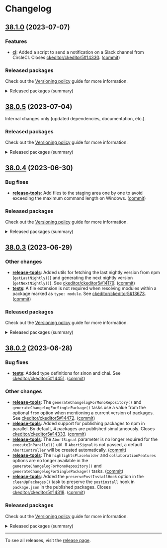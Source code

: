 Changelog
=========

## [38.1.0](https://github.com/ckeditor/ckeditor5-dev/compare/v38.0.5...v38.1.0) (2023-07-07)

### Features

* **[ci](https://www.npmjs.com/package/@ckeditor/ckeditor5-dev-ci)**: Added a script to send a notification on a Slack channel from CircleCI. Closes [ckeditor/ckeditor5#14330](https://github.com/ckeditor/ckeditor5/issues/14330). ([commit](https://github.com/ckeditor/ckeditor5-dev/commit/208e8b90a4204f2d4e20c4dd252fa972b6a6a0a0))

### Released packages

Check out the [Versioning policy](https://ckeditor.com/docs/ckeditor5/latest/framework/guides/support/versioning-policy.html) guide for more information.

<details>
<summary>Released packages (summary)</summary>

Releases containing new features:

* [@ckeditor/ckeditor5-dev-ci](https://www.npmjs.com/package/@ckeditor/ckeditor5-dev-ci): v38.0.5 => v38.1.0

Other releases:

* [@ckeditor/ckeditor5-dev-bump-year](https://www.npmjs.com/package/@ckeditor/ckeditor5-dev-bump-year): v38.0.5 => v38.1.0
* [@ckeditor/ckeditor5-dev-dependency-checker](https://www.npmjs.com/package/@ckeditor/ckeditor5-dev-dependency-checker): v38.0.5 => v38.1.0
* [@ckeditor/ckeditor5-dev-docs](https://www.npmjs.com/package/@ckeditor/ckeditor5-dev-docs): v38.0.5 => v38.1.0
* [@ckeditor/ckeditor5-dev-release-tools](https://www.npmjs.com/package/@ckeditor/ckeditor5-dev-release-tools): v38.0.5 => v38.1.0
* [@ckeditor/ckeditor5-dev-tests](https://www.npmjs.com/package/@ckeditor/ckeditor5-dev-tests): v38.0.5 => v38.1.0
* [@ckeditor/ckeditor5-dev-transifex](https://www.npmjs.com/package/@ckeditor/ckeditor5-dev-transifex): v38.0.5 => v38.1.0
* [@ckeditor/ckeditor5-dev-translations](https://www.npmjs.com/package/@ckeditor/ckeditor5-dev-translations): v38.0.5 => v38.1.0
* [@ckeditor/ckeditor5-dev-utils](https://www.npmjs.com/package/@ckeditor/ckeditor5-dev-utils): v38.0.5 => v38.1.0
* [@ckeditor/ckeditor5-dev-web-crawler](https://www.npmjs.com/package/@ckeditor/ckeditor5-dev-web-crawler): v38.0.5 => v38.1.0
* [@ckeditor/jsdoc-plugins](https://www.npmjs.com/package/@ckeditor/jsdoc-plugins): v38.0.5 => v38.1.0
* [@ckeditor/typedoc-plugins](https://www.npmjs.com/package/@ckeditor/typedoc-plugins): v38.0.5 => v38.1.0
</details>


## [38.0.5](https://github.com/ckeditor/ckeditor5-dev/compare/v38.0.4...v38.0.5) (2023-07-04)

Internal changes only (updated dependencies, documentation, etc.).

### Released packages

Check out the [Versioning policy](https://ckeditor.com/docs/ckeditor5/latest/framework/guides/support/versioning-policy.html) guide for more information.

<details>
<summary>Released packages (summary)</summary>

Other releases:

* [@ckeditor/ckeditor5-dev-bump-year](https://www.npmjs.com/package/@ckeditor/ckeditor5-dev-bump-year): v38.0.4 => v38.0.5
* [@ckeditor/ckeditor5-dev-ci](https://www.npmjs.com/package/@ckeditor/ckeditor5-dev-ci): v38.0.4 => v38.0.5
* [@ckeditor/ckeditor5-dev-dependency-checker](https://www.npmjs.com/package/@ckeditor/ckeditor5-dev-dependency-checker): v38.0.4 => v38.0.5
* [@ckeditor/ckeditor5-dev-docs](https://www.npmjs.com/package/@ckeditor/ckeditor5-dev-docs): v38.0.4 => v38.0.5
* [@ckeditor/ckeditor5-dev-release-tools](https://www.npmjs.com/package/@ckeditor/ckeditor5-dev-release-tools): v38.0.4 => v38.0.5
* [@ckeditor/ckeditor5-dev-tests](https://www.npmjs.com/package/@ckeditor/ckeditor5-dev-tests): v38.0.4 => v38.0.5
* [@ckeditor/ckeditor5-dev-transifex](https://www.npmjs.com/package/@ckeditor/ckeditor5-dev-transifex): v38.0.4 => v38.0.5
* [@ckeditor/ckeditor5-dev-translations](https://www.npmjs.com/package/@ckeditor/ckeditor5-dev-translations): v38.0.4 => v38.0.5
* [@ckeditor/ckeditor5-dev-utils](https://www.npmjs.com/package/@ckeditor/ckeditor5-dev-utils): v38.0.4 => v38.0.5
* [@ckeditor/ckeditor5-dev-web-crawler](https://www.npmjs.com/package/@ckeditor/ckeditor5-dev-web-crawler): v38.0.4 => v38.0.5
* [@ckeditor/jsdoc-plugins](https://www.npmjs.com/package/@ckeditor/jsdoc-plugins): v38.0.4 => v38.0.5
* [@ckeditor/typedoc-plugins](https://www.npmjs.com/package/@ckeditor/typedoc-plugins): v38.0.4 => v38.0.5
</details>


## [38.0.4](https://github.com/ckeditor/ckeditor5-dev/compare/v38.0.3...v38.0.4) (2023-06-30)

### Bug fixes

* **[release-tools](https://www.npmjs.com/package/@ckeditor/ckeditor5-dev-release-tools)**: Add files to the staging area one by one to avoid exceeding the maximum command length on Windows. ([commit](https://github.com/ckeditor/ckeditor5-dev/commit/04834b6bc427398e2673aa05e86515650b061bdf))

### Released packages

Check out the [Versioning policy](https://ckeditor.com/docs/ckeditor5/latest/framework/guides/support/versioning-policy.html) guide for more information.

<details>
<summary>Released packages (summary)</summary>

Other releases:

* [@ckeditor/ckeditor5-dev-bump-year](https://www.npmjs.com/package/@ckeditor/ckeditor5-dev-bump-year): v38.0.3 => v38.0.4
* [@ckeditor/ckeditor5-dev-ci](https://www.npmjs.com/package/@ckeditor/ckeditor5-dev-ci): v38.0.3 => v38.0.4
* [@ckeditor/ckeditor5-dev-dependency-checker](https://www.npmjs.com/package/@ckeditor/ckeditor5-dev-dependency-checker): v38.0.3 => v38.0.4
* [@ckeditor/ckeditor5-dev-docs](https://www.npmjs.com/package/@ckeditor/ckeditor5-dev-docs): v38.0.3 => v38.0.4
* [@ckeditor/ckeditor5-dev-release-tools](https://www.npmjs.com/package/@ckeditor/ckeditor5-dev-release-tools): v38.0.3 => v38.0.4
* [@ckeditor/ckeditor5-dev-tests](https://www.npmjs.com/package/@ckeditor/ckeditor5-dev-tests): v38.0.3 => v38.0.4
* [@ckeditor/ckeditor5-dev-transifex](https://www.npmjs.com/package/@ckeditor/ckeditor5-dev-transifex): v38.0.3 => v38.0.4
* [@ckeditor/ckeditor5-dev-translations](https://www.npmjs.com/package/@ckeditor/ckeditor5-dev-translations): v38.0.3 => v38.0.4
* [@ckeditor/ckeditor5-dev-utils](https://www.npmjs.com/package/@ckeditor/ckeditor5-dev-utils): v38.0.3 => v38.0.4
* [@ckeditor/ckeditor5-dev-web-crawler](https://www.npmjs.com/package/@ckeditor/ckeditor5-dev-web-crawler): v38.0.3 => v38.0.4
* [@ckeditor/jsdoc-plugins](https://www.npmjs.com/package/@ckeditor/jsdoc-plugins): v38.0.3 => v38.0.4
* [@ckeditor/typedoc-plugins](https://www.npmjs.com/package/@ckeditor/typedoc-plugins): v38.0.3 => v38.0.4
</details>


## [38.0.3](https://github.com/ckeditor/ckeditor5-dev/compare/v38.0.2...v38.0.3) (2023-06-29)

### Other changes

* **[release-tools](https://www.npmjs.com/package/@ckeditor/ckeditor5-dev-release-tools)**: Added utils for fetching the last nightly version from npm (`getLastNightly()`) and generating the next nightly version (`getNextNightly()`). See [ckeditor/ckeditor5#14179](https://github.com/ckeditor/ckeditor5/issues/14179). ([commit](https://github.com/ckeditor/ckeditor5-dev/commit/771d6dc1fc1f6aaa0d4977a1709be5b8ff83b658))
* **[tests](https://www.npmjs.com/package/@ckeditor/ckeditor5-dev-tests)**: A file extension is not required when resolving modules within a package marked as `type: module`. See [ckeditor/ckeditor5#13673](https://github.com/ckeditor/ckeditor5/issues/13673). ([commit](https://github.com/ckeditor/ckeditor5-dev/commit/efcf0094a16a2665eef9bdad63a2d1c2833c71d5))

### Released packages

Check out the [Versioning policy](https://ckeditor.com/docs/ckeditor5/latest/framework/guides/support/versioning-policy.html) guide for more information.

<details>
<summary>Released packages (summary)</summary>

Other releases:

* [@ckeditor/ckeditor5-dev-bump-year](https://www.npmjs.com/package/@ckeditor/ckeditor5-dev-bump-year): v38.0.2 => v38.0.3
* [@ckeditor/ckeditor5-dev-ci](https://www.npmjs.com/package/@ckeditor/ckeditor5-dev-ci): v38.0.2 => v38.0.3
* [@ckeditor/ckeditor5-dev-dependency-checker](https://www.npmjs.com/package/@ckeditor/ckeditor5-dev-dependency-checker): v38.0.2 => v38.0.3
* [@ckeditor/ckeditor5-dev-docs](https://www.npmjs.com/package/@ckeditor/ckeditor5-dev-docs): v38.0.2 => v38.0.3
* [@ckeditor/ckeditor5-dev-release-tools](https://www.npmjs.com/package/@ckeditor/ckeditor5-dev-release-tools): v38.0.2 => v38.0.3
* [@ckeditor/ckeditor5-dev-tests](https://www.npmjs.com/package/@ckeditor/ckeditor5-dev-tests): v38.0.2 => v38.0.3
* [@ckeditor/ckeditor5-dev-transifex](https://www.npmjs.com/package/@ckeditor/ckeditor5-dev-transifex): v38.0.2 => v38.0.3
* [@ckeditor/ckeditor5-dev-translations](https://www.npmjs.com/package/@ckeditor/ckeditor5-dev-translations): v38.0.2 => v38.0.3
* [@ckeditor/ckeditor5-dev-utils](https://www.npmjs.com/package/@ckeditor/ckeditor5-dev-utils): v38.0.2 => v38.0.3
* [@ckeditor/ckeditor5-dev-web-crawler](https://www.npmjs.com/package/@ckeditor/ckeditor5-dev-web-crawler): v38.0.2 => v38.0.3
* [@ckeditor/jsdoc-plugins](https://www.npmjs.com/package/@ckeditor/jsdoc-plugins): v38.0.2 => v38.0.3
* [@ckeditor/typedoc-plugins](https://www.npmjs.com/package/@ckeditor/typedoc-plugins): v38.0.2 => v38.0.3
</details>


## [38.0.2](https://github.com/ckeditor/ckeditor5-dev/compare/v38.0.1...v38.0.2) (2023-06-28)

### Bug fixes

* **[tests](https://www.npmjs.com/package/@ckeditor/ckeditor5-dev-tests)**: Added type definitions for sinon and chai. See [ckeditor/ckeditor5#14451](https://github.com/ckeditor/ckeditor5/issues/14451). ([commit](https://github.com/ckeditor/ckeditor5-dev/commit/5a9552ae5ff49fc2a62c4b228247ea0906e864c0))

### Other changes

* **[release-tools](https://www.npmjs.com/package/@ckeditor/ckeditor5-dev-release-tools)**: The `generateChangelogForMonoRepository()` and `generateChangelogForSinglePackage()` tasks use a value from the optional `from` option when mentioning a current version of packages. See [ckeditor/ckeditor5#14472](https://github.com/ckeditor/ckeditor5/issues/14472). ([commit](https://github.com/ckeditor/ckeditor5-dev/commit/fceba6baa3df181e2a3617cd1d8d6ef08eacd535))
* **[release-tools](https://www.npmjs.com/package/@ckeditor/ckeditor5-dev-release-tools)**: Added support for publishing packages to npm in parallel. By default, 4 packages are published simultaneously. Closes [ckeditor/ckeditor5#14333](https://github.com/ckeditor/ckeditor5/issues/14333). ([commit](https://github.com/ckeditor/ckeditor5-dev/commit/8a460f7e90a5dc8dd7794088b19a251db0efc432))
* **[release-tools](https://www.npmjs.com/package/@ckeditor/ckeditor5-dev-release-tools)**: The `AbortSignal` parameter is no longer required for the `executeInParallel()` util. If `AbortSignal` is not passed, a default `AbortController` will be created automatically. ([commit](https://github.com/ckeditor/ckeditor5-dev/commit/8a460f7e90a5dc8dd7794088b19a251db0efc432))
* **[release-tools](https://www.npmjs.com/package/@ckeditor/ckeditor5-dev-release-tools)**: The `highlightsPlaceholder` and `collaborationFeatures` options are no longer available in the `generateChangelogForMonoRepository()` and `generateChangelogForSinglePackage()` tasks. ([commit](https://github.com/ckeditor/ckeditor5-dev/commit/ad0d3c4eea63be77b8f0fb28b2e8bbb6aba1e680))
* **[release-tools](https://www.npmjs.com/package/@ckeditor/ckeditor5-dev-release-tools)**: Added the `preservePostInstallHook` option in the `cleanUpPackages()` task to preserve the `postinstall` hook in `package.json` in the published packages. Closes [ckeditor/ckeditor5#14318](https://github.com/ckeditor/ckeditor5/issues/14318). ([commit](https://github.com/ckeditor/ckeditor5-dev/commit/b0b9cd18a427011edf673e359e898b65332260ee))

### Released packages

Check out the [Versioning policy](https://ckeditor.com/docs/ckeditor5/latest/framework/guides/support/versioning-policy.html) guide for more information.

<details>
<summary>Released packages (summary)</summary>

Other releases:

* [@ckeditor/ckeditor5-dev-bump-year](https://www.npmjs.com/package/@ckeditor/ckeditor5-dev-bump-year): v38.0.1 => v38.0.2
* [@ckeditor/ckeditor5-dev-ci](https://www.npmjs.com/package/@ckeditor/ckeditor5-dev-ci): v38.0.1 => v38.0.2
* [@ckeditor/ckeditor5-dev-dependency-checker](https://www.npmjs.com/package/@ckeditor/ckeditor5-dev-dependency-checker): v38.0.1 => v38.0.2
* [@ckeditor/ckeditor5-dev-docs](https://www.npmjs.com/package/@ckeditor/ckeditor5-dev-docs): v38.0.1 => v38.0.2
* [@ckeditor/ckeditor5-dev-release-tools](https://www.npmjs.com/package/@ckeditor/ckeditor5-dev-release-tools): v38.0.1 => v38.0.2
* [@ckeditor/ckeditor5-dev-tests](https://www.npmjs.com/package/@ckeditor/ckeditor5-dev-tests): v38.0.1 => v38.0.2
* [@ckeditor/ckeditor5-dev-transifex](https://www.npmjs.com/package/@ckeditor/ckeditor5-dev-transifex): v38.0.1 => v38.0.2
* [@ckeditor/ckeditor5-dev-translations](https://www.npmjs.com/package/@ckeditor/ckeditor5-dev-translations): v38.0.1 => v38.0.2
* [@ckeditor/ckeditor5-dev-utils](https://www.npmjs.com/package/@ckeditor/ckeditor5-dev-utils): v38.0.1 => v38.0.2
* [@ckeditor/ckeditor5-dev-web-crawler](https://www.npmjs.com/package/@ckeditor/ckeditor5-dev-web-crawler): v38.0.1 => v38.0.2
* [@ckeditor/jsdoc-plugins](https://www.npmjs.com/package/@ckeditor/jsdoc-plugins): v38.0.1 => v38.0.2
* [@ckeditor/typedoc-plugins](https://www.npmjs.com/package/@ckeditor/typedoc-plugins): v38.0.1 => v38.0.2
</details>

---

To see all releases, visit the [release page](https://github.com/ckeditor/ckeditor5-dev/releases).
